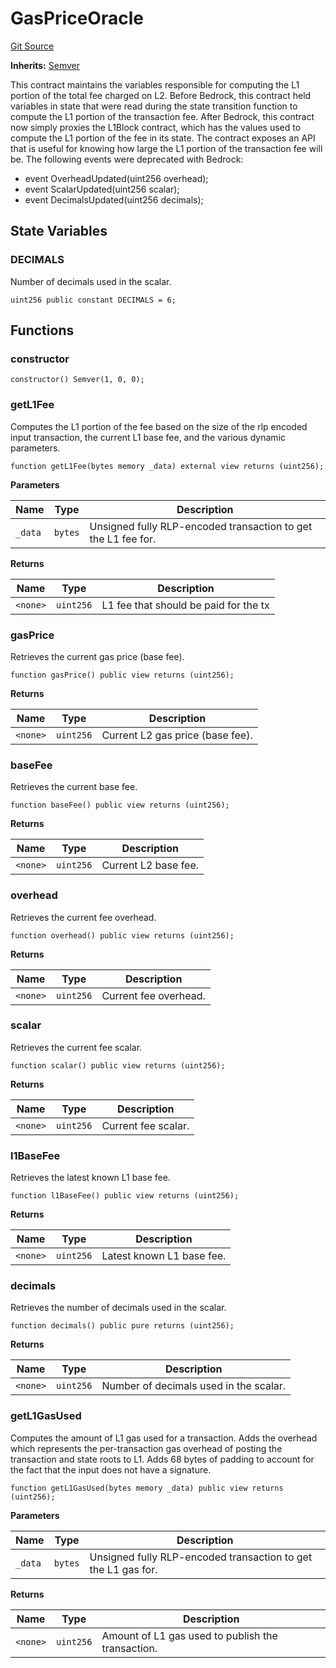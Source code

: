 # GasPriceOracle
[Git Source](https://github.com/ethereum-optimism/optimism/blob/f7b73857601914eeea6fc4c1ba46ae99ca744d97/contracts/L2/GasPriceOracle.sol)

**Inherits:**
[Semver](/contracts/universal/Semver.sol/contract.Semver.md)

This contract maintains the variables responsible for computing the L1 portion of the
total fee charged on L2. Before Bedrock, this contract held variables in state that were
read during the state transition function to compute the L1 portion of the transaction
fee. After Bedrock, this contract now simply proxies the L1Block contract, which has
the values used to compute the L1 portion of the fee in its state.
The contract exposes an API that is useful for knowing how large the L1 portion of the
transaction fee will be. The following events were deprecated with Bedrock:
- event OverheadUpdated(uint256 overhead);
- event ScalarUpdated(uint256 scalar);
- event DecimalsUpdated(uint256 decimals);


## State Variables
### DECIMALS
Number of decimals used in the scalar.


```solidity
uint256 public constant DECIMALS = 6;
```


## Functions
### constructor


```solidity
constructor() Semver(1, 0, 0);
```

### getL1Fee

Computes the L1 portion of the fee based on the size of the rlp encoded input
transaction, the current L1 base fee, and the various dynamic parameters.


```solidity
function getL1Fee(bytes memory _data) external view returns (uint256);
```
**Parameters**

|Name|Type|Description|
|----|----|-----------|
|`_data`|`bytes`|Unsigned fully RLP-encoded transaction to get the L1 fee for.|

**Returns**

|Name|Type|Description|
|----|----|-----------|
|`<none>`|`uint256`|L1 fee that should be paid for the tx|


### gasPrice

Retrieves the current gas price (base fee).


```solidity
function gasPrice() public view returns (uint256);
```
**Returns**

|Name|Type|Description|
|----|----|-----------|
|`<none>`|`uint256`|Current L2 gas price (base fee).|


### baseFee

Retrieves the current base fee.


```solidity
function baseFee() public view returns (uint256);
```
**Returns**

|Name|Type|Description|
|----|----|-----------|
|`<none>`|`uint256`|Current L2 base fee.|


### overhead

Retrieves the current fee overhead.


```solidity
function overhead() public view returns (uint256);
```
**Returns**

|Name|Type|Description|
|----|----|-----------|
|`<none>`|`uint256`|Current fee overhead.|


### scalar

Retrieves the current fee scalar.


```solidity
function scalar() public view returns (uint256);
```
**Returns**

|Name|Type|Description|
|----|----|-----------|
|`<none>`|`uint256`|Current fee scalar.|


### l1BaseFee

Retrieves the latest known L1 base fee.


```solidity
function l1BaseFee() public view returns (uint256);
```
**Returns**

|Name|Type|Description|
|----|----|-----------|
|`<none>`|`uint256`|Latest known L1 base fee.|


### decimals

Retrieves the number of decimals used in the scalar.


```solidity
function decimals() public pure returns (uint256);
```
**Returns**

|Name|Type|Description|
|----|----|-----------|
|`<none>`|`uint256`|Number of decimals used in the scalar.|


### getL1GasUsed

Computes the amount of L1 gas used for a transaction. Adds the overhead which
represents the per-transaction gas overhead of posting the transaction and state
roots to L1. Adds 68 bytes of padding to account for the fact that the input does
not have a signature.


```solidity
function getL1GasUsed(bytes memory _data) public view returns (uint256);
```
**Parameters**

|Name|Type|Description|
|----|----|-----------|
|`_data`|`bytes`|Unsigned fully RLP-encoded transaction to get the L1 gas for.|

**Returns**

|Name|Type|Description|
|----|----|-----------|
|`<none>`|`uint256`|Amount of L1 gas used to publish the transaction.|


